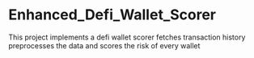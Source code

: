 # Enhanced_Defi_Wallet_Scorer
This project implements a defi wallet scorer fetches transaction history preprocesses the data and scores the risk of every wallet 
